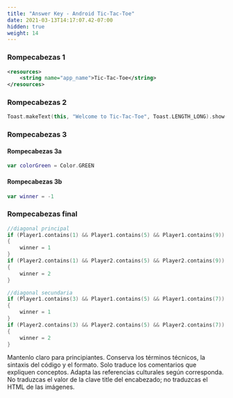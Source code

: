 ```yaml
---
title: "Answer Key - Android Tic-Tac-Toe"
date: 2021-03-13T14:17:07.42-07:00
hidden: true
weight: 14
---
```


### Rompecabezas 1
```xml
<resources>
    <string name="app_name">Tic-Tac-Toe</string>
</resources>
```

### Rompecabezas 2
```kotlin
Toast.makeText(this, "Welcome to Tic-Tac-Toe", Toast.LENGTH_LONG).show()
```

### Rompecabezas 3
#### Rompecabezas 3a
```kotlin
var colorGreen = Color.GREEN
```
#### Rompecabezas 3b
```kotlin
var winner = -1
```

### Rompecabezas final
```kotlin
//diagonal principal
if (Player1.contains(1) && Player1.contains(5) && Player1.contains(9))
{
    winner = 1
}
if (Player2.contains(1) && Player2.contains(5) && Player2.contains(9))
{
    winner = 2
}

//diagonal secundaria
if (Player1.contains(3) && Player1.contains(5) && Player1.contains(7))
{
    winner = 1
}
if (Player2.contains(3) && Player2.contains(5) && Player2.contains(7))
{
    winner = 2
}
```

Mantenlo claro para principiantes. Conserva los términos técnicos, la sintaxis del código y el formato. Solo traduce los comentarios que expliquen conceptos. Adapta las referencias culturales según corresponda. No traduzcas el valor de la clave title del encabezado; no traduzcas el HTML de las imágenes.